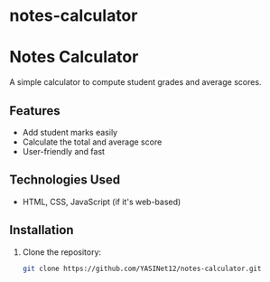 ﻿# notes-calculator
# Notes Calculator  

A simple calculator to compute student grades and average scores.  

## Features  
- Add student marks easily  
- Calculate the total and average score  
- User-friendly and fast  

##  Technologies Used  
- HTML, CSS, JavaScript (if it's web-based)  
 
##  Installation  
1. Clone the repository:  
   ```bash
   git clone https://github.com/YASINet12/notes-calculator.git
